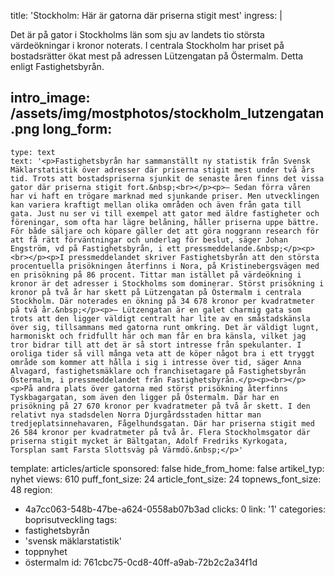 title: 'Stockholm: Här är gatorna där priserna stigit mest'
ingress: |
  <p>Det är på gator i Stockholms län som sju av landets tio största värdeökningar i kronor noterats. I centrala Stockholm har priset på bostadsrätter ökat mest på adressen Lützengatan på Östermalm. Detta enligt Fastighetsbyrån.
  </p>
  
intro_image: /assets/img/mostphotos/stockholm_lutzengatan.png
long_form:
  -
    type: text
    text: '<p>Fastighetsbyrån har sammanställt ny statistik från Svensk Mäklarstatistik över adresser där priserna stigit mest under två års tid. Trots att bostadspriserna sjunkit de senaste åren finns det vissa gator där priserna stigit fort.&nbsp;<br></p><p>– Sedan förra våren har vi haft en trögare marknad med sjunkande priser. Men utvecklingen kan variera kraftigt mellan olika områden och även från gata till gata. Just nu ser vi till exempel att gator med äldre fastigheter och föreningar, som ofta har lägre belåning, håller priserna uppe bättre. För både säljare och köpare gäller det att göra noggrann research för att få rätt förväntningar och underlag för beslut, säger Johan Engström, vd på Fastighetsbyrån, i ett pressmeddelande.&nbsp;</p><p><br></p><p>I pressmeddelandet skriver Fastighetsbyrån att den största procentuella prisökningen återfinns i Nora, på Kristinebergsvägen med en prisökning på 86 procent. Tittar man istället på värdeökning i kronor är det adresser i Stockholms som dominerar. Störst prisökning i kronor på två år har skett på Lützengatan på Östermalm i centrala Stockholm. Där noterades en ökning på 34 678 kronor per kvadratmeter på två år.&nbsp;</p><p>– Lützengatan är en galet charmig gata som trots att den ligger väldigt centralt har lite av en småstadskänsla över sig, tillsammans med gatorna runt omkring. Det är väldigt lugnt, harmoniskt och fridfullt här och man får en bra känsla, vilket jag tror bidrar till att det är så stort intresse från spekulanter. I oroliga tider så vill många veta att de köper något bra i ett tryggt område som kommer att hålla i sig i intresse över tid, säger Anna Alvagard, fastighetsmäklare och franchisetagare på Fastighetsbyrån Östermalm, i pressmeddelandet från Fastighetsbyrån.</p><p><br></p><p>På andra plats över gatorna med störst prisökning återfinns Tyskbagargatan, som även den ligger på Östermalm. Där har en prisökning på 27 670 kronor per kvadratmeter på två år skett. I den relativt nya stadsdelen Norra Djurgårdsstaden hittar man tredjeplatsinnehavaren, Fågelhundsgatan. Där har priserna stigit med 26 584 kronor per kvadratmeter på två år. Flera Stockholmsgator där priserna stigit mycket är Bältgatan, Adolf Fredriks Kyrkogata, Torsplan samt Farsta Slottsväg på Värmdö.&nbsp;</p>'
template: articles/article
sponsored: false
hide_from_home: false
artikel_typ: nyhet
views: 610
puff_font_size: 24
article_font_size: 24
topnews_font_size: 48
region:
  - 4a7cc063-548b-47be-a624-0558ab07b3ad
clicks: 0
link: '1'
categories: boprisutveckling
tags:
  - fastighetsbyrån
  - 'svensk mäklarstatistik'
  - toppnyhet
  - östermalm
id: 761cbc75-0cd8-40ff-a9ab-72b2c2a34f1d
